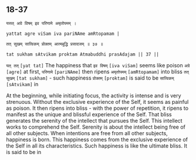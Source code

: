 ## 18-37


```shloka-sa
यत्तत् अग्रे विषम् इव परिणामे अमृतोपमम् ।
```
```shloka-sa-hk
yattat agre viSam iva pariNAme amRtopamam |
```
```shloka-sa
तत् सुखम् सात्विकम् प्रोक्तम् आत्मबुद्धि प्रसादजम् ॥ ३७ ॥
```
```shloka-sa-hk
tat sukham sAtvikam proktam Atmabuddhi prasAdajam || 37 ||
```

`यत् तत्` `[yat tat]` The happiness that `इव विषम्` `[iva viSam]` seems like poison `अग्रे` `[agre]` at first, `परिणामे` `[pariNAme]` then ripens `अमृतोपमम्` `[amRtopamam]` into bliss `तत् सुखम्` `[tat sukham]` - such happiness `प्रोक्तम्` `[proktam]` is said to be `सात्विकम्` `[sAtvikam]` in

At the beginning, while initiating focus, the activity is intense and is very strenuous. 
Without the exclusive experience of the Self, it seems as painful as poison. It then ripens into bliss - with the power of repetition, it ripens to manifest as the unique and blissful experience of the Self.
That bliss generates the serenity of the intellect that pursues the Self. This intellect works to comprehend the Self. Serenity is about the intellect being free of all other subjects. 
When intentions are free from all other subjects, happiness is born. This happiness comes from the exclusive experience of the Self in all its characteristics. Such happiness is like the ultimate bliss. It is said to be in 

